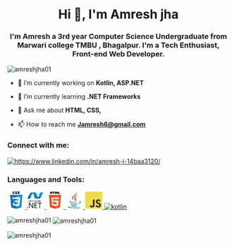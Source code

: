 
<h1 align="center">Hi 👋, I'm Amresh jha</h1>
<h3 align="center">I'm Amresh a 3rd year Computer Science Undergraduate from Marwari college TMBU , Bhagalpur. I'm a Tech Enthusiast, Front-end Web Developer.</h3>

<p align="left"> <img src="https://komarev.com/ghpvc/?username=amreshjha01&label=Profile%20views&color=0e75b6&style=flat" alt="amreshjha01" /> </p>

- 🔭 I’m currently working on **Kotlin, ASP.NET**

- 🌱 I’m currently learning **.NET Frameworks**

- 💬 Ask me about **HTML, CSS,**

- 📫 How to reach me **Jamresh6@gmail.com**

<h3 align="left">Connect with me:</h3>
<p align="left">
<a href="https://linkedin.com/in/https://www.linkedin.com/in/amresh-j-14baa3120/" target="blank"><img align="center" src="https://cdn.jsdelivr.net/npm/simple-icons@3.0.1/icons/linkedin.svg" alt="https://www.linkedin.com/in/amresh-j-14baa3120/" height="30" width="40" /></a>
</p>

<h3 align="left">Languages and Tools:</h3>
<p align="left"> <a href="https://www.w3schools.com/css/" target="_blank"> <img src="https://raw.githubusercontent.com/devicons/devicon/master/icons/css3/css3-original-wordmark.svg" alt="css3" width="40" height="40"/> </a> <a href="https://dotnet.microsoft.com/" target="_blank"> <img src="https://raw.githubusercontent.com/devicons/devicon/master/icons/dot-net/dot-net-original-wordmark.svg" alt="dotnet" width="40" height="40"/> </a> <a href="https://www.w3.org/html/" target="_blank"> <img src="https://raw.githubusercontent.com/devicons/devicon/master/icons/html5/html5-original-wordmark.svg" alt="html5" width="40" height="40"/> </a> <a href="https://www.java.com" target="_blank"> <img src="https://raw.githubusercontent.com/devicons/devicon/master/icons/java/java-original.svg" alt="java" width="40" height="40"/> </a> <a href="https://developer.mozilla.org/en-US/docs/Web/JavaScript" target="_blank"> <img src="https://raw.githubusercontent.com/devicons/devicon/master/icons/javascript/javascript-original.svg" alt="javascript" width="40" height="40"/> </a> <a href="https://kotlinlang.org" target="_blank"> <img src="https://www.vectorlogo.zone/logos/kotlinlang/kotlinlang-icon.svg" alt="kotlin" width="40" height="40"/> </a> </p>

<p><img align="left" src="https://github-readme-stats.vercel.app/api/top-langs?username=amreshjha01&show_icons=true&locale=en&layout=compact" alt="amreshjha01" /></p>

<p>&nbsp;<img align="center" src="https://github-readme-stats.vercel.app/api?username=amreshjha01&show_icons=true&locale=en" alt="amreshjha01" /></p>

<p><img align="center" src="https://github-readme-streak-stats.herokuapp.com/?user=amreshjha01&" alt="amreshjha01" /></p>
